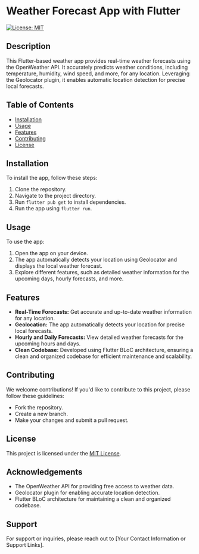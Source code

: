 # Weather Forecast App with Flutter

[![License: MIT](https://img.shields.io/badge/License-MIT-yellow.svg)](https://opensource.org/licenses/MIT)

## Description

This Flutter-based weather app provides real-time weather forecasts using the OpenWeather API. It accurately predicts weather conditions, including temperature, humidity, wind speed, and more, for any location. Leveraging the Geolocator plugin, it enables automatic location detection for precise local forecasts.

## Table of Contents

- [Installation](#installation)
- [Usage](#usage)
- [Features](#features)
- [Contributing](#contributing)
- [License](#license)

## Installation

To install the app, follow these steps:

1. Clone the repository.
2. Navigate to the project directory.
3. Run `flutter pub get` to install dependencies.
4. Run the app using `flutter run`.

## Usage

To use the app:

1. Open the app on your device.
2. The app automatically detects your location using Geolocator and displays the local weather forecast.
3. Explore different features, such as detailed weather information for the upcoming days, hourly forecasts, and more.

## Features

- **Real-Time Forecasts:** Get accurate and up-to-date weather information for any location.
- **Geolocation:** The app automatically detects your location for precise local forecasts.
- **Hourly and Daily Forecasts:** View detailed weather forecasts for the upcoming hours and days.
- **Clean Codebase:** Developed using Flutter BLoC architecture, ensuring a clean and organized codebase for efficient maintenance and scalability.

## Contributing

We welcome contributions! If you'd like to contribute to this project, please follow these guidelines:
- Fork the repository.
- Create a new branch.
- Make your changes and submit a pull request.

## License

This project is licensed under the [MIT License](https://opensource.org/licenses/MIT).

## Acknowledgements

- The OpenWeather API for providing free access to weather data.
- Geolocator plugin for enabling accurate location detection.
- Flutter BLoC architecture for maintaining a clean and organized codebase.

## Support

For support or inquiries, please reach out to [Your Contact Information or Support Links].
